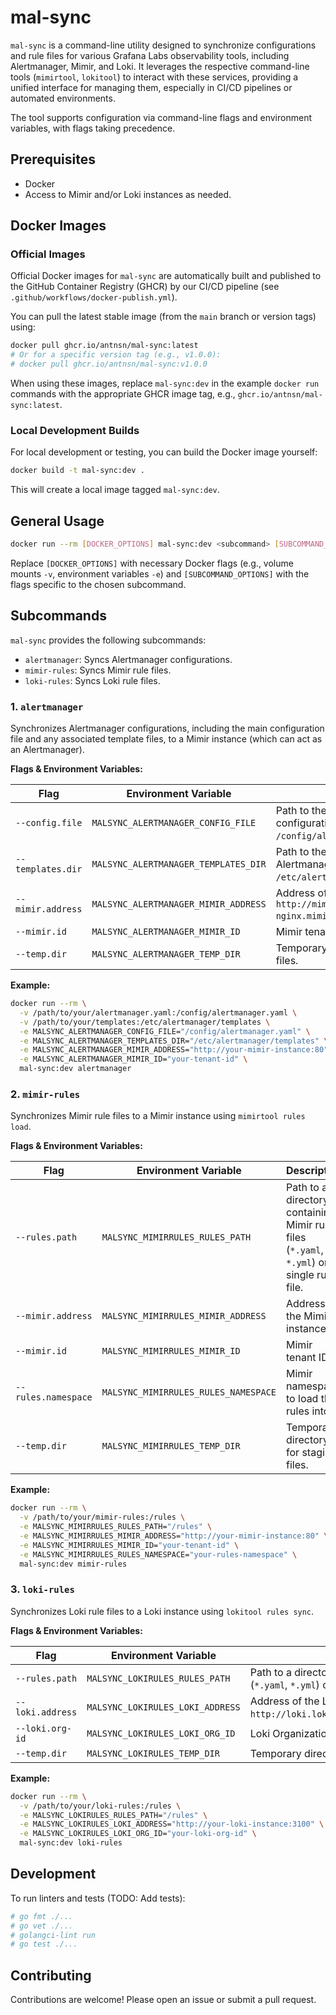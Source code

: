 # mal-sync

`mal-sync` is a command-line utility designed to synchronize configurations and rule files for various Grafana Labs observability tools, including Alertmanager, Mimir, and Loki. It leverages the respective command-line tools (`mimirtool`, `lokitool`) to interact with these services, providing a unified interface for managing them, especially in CI/CD pipelines or automated environments.

The tool supports configuration via command-line flags and environment variables, with flags taking precedence.

## Prerequisites

- Docker
- Access to Mimir and/or Loki instances as needed.

## Docker Images

### Official Images

Official Docker images for `mal-sync` are automatically built and published to the GitHub Container Registry (GHCR) by our CI/CD pipeline (see `.github/workflows/docker-publish.yml`).

You can pull the latest stable image (from the `main` branch or version tags) using:

```bash
docker pull ghcr.io/antnsn/mal-sync:latest
# Or for a specific version tag (e.g., v1.0.0):
# docker pull ghcr.io/antnsn/mal-sync:v1.0.0
```

When using these images, replace `mal-sync:dev` in the example `docker run` commands with the appropriate GHCR image tag, e.g., `ghcr.io/antnsn/mal-sync:latest`.

### Local Development Builds

For local development or testing, you can build the Docker image yourself:

```bash
docker build -t mal-sync:dev .
```
This will create a local image tagged `mal-sync:dev`.

## General Usage

```bash
docker run --rm [DOCKER_OPTIONS] mal-sync:dev <subcommand> [SUBCOMMAND_OPTIONS]
```

Replace `[DOCKER_OPTIONS]` with necessary Docker flags (e.g., volume mounts `-v`, environment variables `-e`) and `[SUBCOMMAND_OPTIONS]` with the flags specific to the chosen subcommand.

## Subcommands

`mal-sync` provides the following subcommands:

- `alertmanager`: Syncs Alertmanager configurations.
- `mimir-rules`: Syncs Mimir rule files.
- `loki-rules`: Syncs Loki rule files.

### 1. `alertmanager`

Synchronizes Alertmanager configurations, including the main configuration file and any associated template files, to a Mimir instance (which can act as an Alertmanager).

**Flags & Environment Variables:**

| Flag              | Environment Variable                 | Description                                                                                         | Required | Default     |
| ----------------- | ------------------------------------ | --------------------------------------------------------------------------------------------------- | -------- | ----------- |
| `--config.file`   | `MALSYNC_ALERTMANAGER_CONFIG_FILE`   | Path to the Alertmanager configuration file (e.g., `/config/alertmanager.yaml`).                    | Yes      |             |
| `--templates.dir` | `MALSYNC_ALERTMANAGER_TEMPLATES_DIR` | Path to the directory containing Alertmanager template files (e.g., `/etc/alertmanager/templates`). | No       |             |
| `--mimir.address` | `MALSYNC_ALERTMANAGER_MIMIR_ADDRESS` | Address of the Mimir instance (e.g., `http://mimir-nginx.mimir.svc.cluster.local:80`).              | Yes      |             |
| `--mimir.id`      | `MALSYNC_ALERTMANAGER_MIMIR_ID`      | Mimir tenant ID.                                                                                    | No       | `anonymous` |
| `--temp.dir`      | `MALSYNC_ALERTMANAGER_TEMP_DIR`      | Temporary directory for staging files.                                                              | No       | `/tmp`      |

**Example:**

```bash
docker run --rm \
  -v /path/to/your/alertmanager.yaml:/config/alertmanager.yaml \
  -v /path/to/your/templates:/etc/alertmanager/templates \
  -e MALSYNC_ALERTMANAGER_CONFIG_FILE="/config/alertmanager.yaml" \
  -e MALSYNC_ALERTMANAGER_TEMPLATES_DIR="/etc/alertmanager/templates" \
  -e MALSYNC_ALERTMANAGER_MIMIR_ADDRESS="http://your-mimir-instance:80" \
  -e MALSYNC_ALERTMANAGER_MIMIR_ID="your-tenant-id" \
  mal-sync:dev alertmanager
```

### 2. `mimir-rules`

Synchronizes Mimir rule files to a Mimir instance using `mimirtool rules load`.

**Flags & Environment Variables:**

| Flag                | Environment Variable                 | Description                                                                                | Required | Default     |
| ------------------- | ------------------------------------ | ------------------------------------------------------------------------------------------ | -------- | ----------- |
| `--rules.path`      | `MALSYNC_MIMIRRULES_RULES_PATH`      | Path to a directory containing Mimir rule files (`*.yaml`, `*.yml`) or a single rule file. | Yes      |             |
| `--mimir.address`   | `MALSYNC_MIMIRRULES_MIMIR_ADDRESS`   | Address of the Mimir instance.                                                             | Yes      |             |
| `--mimir.id`        | `MALSYNC_MIMIRRULES_MIMIR_ID`        | Mimir tenant ID.                                                                           | No       | `anonymous` |
| `--rules.namespace` | `MALSYNC_MIMIRRULES_RULES_NAMESPACE` | Mimir namespace to load the rules into.                                                    | Yes      |             |
| `--temp.dir`        | `MALSYNC_MIMIRRULES_TEMP_DIR`        | Temporary directory for staging files.                                                     | No       | `/tmp`      |

**Example:**

```bash
docker run --rm \
  -v /path/to/your/mimir-rules:/rules \
  -e MALSYNC_MIMIRRULES_RULES_PATH="/rules" \
  -e MALSYNC_MIMIRRULES_MIMIR_ADDRESS="http://your-mimir-instance:80" \
  -e MALSYNC_MIMIRRULES_MIMIR_ID="your-tenant-id" \
  -e MALSYNC_MIMIRRULES_RULES_NAMESPACE="your-rules-namespace" \
  mal-sync:dev mimir-rules
```

### 3. `loki-rules`

Synchronizes Loki rule files to a Loki instance using `lokitool rules sync`.

**Flags & Environment Variables:**

| Flag             | Environment Variable             | Description                                                                               | Required | Default |
| ---------------- | -------------------------------- | ----------------------------------------------------------------------------------------- | -------- | ------- |
| `--rules.path`   | `MALSYNC_LOKIRULES_RULES_PATH`   | Path to a directory containing Loki rule files (`*.yaml`, `*.yml`) or a single rule file. | Yes      |         |
| `--loki.address` | `MALSYNC_LOKIRULES_LOKI_ADDRESS` | Address of the Loki instance (e.g., `http://loki.loki.svc.cluster.local:3100`).           | Yes      |         |
| `--loki.org-id`  | `MALSYNC_LOKIRULES_LOKI_ORG_ID`  | Loki Organization ID.                                                                     | Yes      | `fake`  |
| `--temp.dir`     | `MALSYNC_LOKIRULES_TEMP_DIR`     | Temporary directory for staging files.                                                    | No       | `/tmp`  |

**Example:**

```bash
docker run --rm \
  -v /path/to/your/loki-rules:/rules \
  -e MALSYNC_LOKIRULES_RULES_PATH="/rules" \
  -e MALSYNC_LOKIRULES_LOKI_ADDRESS="http://your-loki-instance:3100" \
  -e MALSYNC_LOKIRULES_LOKI_ORG_ID="your-loki-org-id" \
  mal-sync:dev loki-rules
```

## Development

To run linters and tests (TODO: Add tests):

```bash
# go fmt ./...
# go vet ./...
# golangci-lint run
# go test ./...
```

## Contributing

Contributions are welcome! Please open an issue or submit a pull request.
